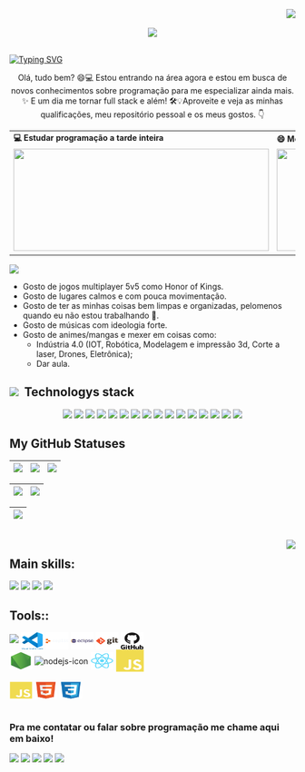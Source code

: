 <img align="right" src="https://komarev.com/ghpvc/?username=alexx-pereira&color=2654FF&abbreviated=true&style=flat-square"><br>
<div align="center">
  <a href="https://github.com/alexx-pereira">
    <img align="center" src="https://raw.githubusercontent.com/gist/alexx-pereira/d3a956e8ad653734888818b163e97e68/raw/1e541c3ad996acb4ef1c1855151e47988fac6391/decoretion-github.svg" ">
  </a>
</div>
<br>

[![Typing SVG](https://readme-typing-svg.herokuapp.com?font=Fira+Code&weight=1000&size=50&duration=4000&pause=1000&color=ffffff&center=true&vCenter=true&random=false&width=1000&lines=HELLO%2C+My+name+is+José+Alex+:%29;I'm+17+years+old;I+am+Brazilian;I'm+a+computer+science+student+:%29)](https://git.io/typing-svg)

<p align="center">Olá, tudo bem? 😄💻 Estou entrando na área agora e estou em busca de novos conhecimentos sobre programação para me especializar ainda mais. ✨ E um dia me tornar full stack e além! 🛠️💡Aproveite e veja as minhas qualificações, meu repositório pessoal e os meus gostos. 👇 </p>

<div align="center">
  <table>
    <tr>
      <td><b>💻 Estudar programação a tarde inteira</b></td>
      <td><b>😄 Me divertir no tempo livre</b></td>
    </tr>
    <tr>
      <td><img src="https://res.cloudinary.com/practicaldev/image/fetch/s--yH1__SZq--/c_limit%2Cf_auto%2Cfl_progressive%2Cq_auto%2Cw_775/https://dev-to-uploads.s3.amazonaws.com/uploads/articles/ytshyt5ieabbodlgx2gr.png" width="450px" height="180px"></td>
      <td><img src="https://giffiles.alphacoders.com/219/219969.gif" width="450px" height="180px"> </td>
    </tr>
  </table>
</div>

<img align="center" src="https://raw.githubusercontent.com/gist/alexx-pereira/55a05646910e390ccb1e3cfb08bd13d3/raw/1c7c236c1c6645f1a3460ba9857d42727b70245e/decoration-github2.svg">

- Gosto de jogos multiplayer 5v5 como Honor of Kings.
- Gosto de lugares calmos e com pouca movimentação.
- Gosto de ter as minhas coisas bem limpas e organizadas, pelomenos quando eu não estou trabalhando 🤣.
- Gosto de músicas com ideologia forte.
- Gosto de animes/mangas e mexer em coisas como:
   - Indústria 4.0 (IOT, Robótica, Modelagem e impressão 3d, Corte a laser, Drones, Eletrônica);
   - Dar aula.

## <img src="https://raw.githubusercontent.com/kaueMarques/kaueMarques/master/hi.gif" height="30px"> &nbsp;Technologys stack

<div align="center">
  <!-- Python --> <img src="https://img.shields.io/badge/Python-14354C?style=for-the-badge&logo=python&logoColor=white">
  <!-- JavaScript --> <img src="https://img.shields.io/badge/JavaScript-F7DF1E?style=for-the-badge&logo=javascript&logoColor=black">
  <!-- HTML --> <img src="https://img.shields.io/badge/HTML5-E34F26?style=for-the-badge&logo=html5&logoColor=white">
  <!-- CSS --> <img src="https://img.shields.io/badge/CSS3-1572B6?style=for-the-badge&logo=css3&logoColor=white">
  <!-- Node.js --> <img src="https://img.shields.io/badge/Node.js-43853D?style=for-the-badge&logo=node.js&logoColor=white">
  <!-- Java --> <img src="https://img.shields.io/badge/Java-ED8B00?style=for-the-badge&logo=openjdk&logoColor=white">
  <!-- Bootstrap --> <img src="https://img.shields.io/badge/Bootstrap-563D7C?style=for-the-badge&logo=bootstrap&logoColor=white">
  <!-- Canva --> <img src="https://img.shields.io/badge/Canva-%2300C4CC.svg?&style=for-the-badge&logo=Canva&logoColor=white">
  <!-- Figma --> <img src="https://img.shields.io/badge/Figma-F24E1E?style=for-the-badge&logo=figma&logoColor=white">
  <!-- Arduino IDE --> <img src="https://img.shields.io/badge/Arduino_IDE-00979D?style=for-the-badge&logo=arduino&logoColor=white">
  <!-- SQL --> <img src="https://img.shields.io/badge/Microsoft%20SQL%20Server-CC2927?style=for-the-badge&logo=microsoft%20sql%20server&logoColor=white">
  <!-- Eclipse --> <img src="https://img.shields.io/badge/Eclipse-2C2255?style=for-the-badge&logo=eclipse&logoColor=white">
  <!-- Google Chits --> <img src="https://img.shields.io/badge/Google%20Sheets-34A853?style=for-the-badge&logo=google-sheets&logoColor=white">
  <!-- Git --> <img src="https://img.shields.io/badge/GIT-E44C30?style=for-the-badge&logo=git&logoColor=white">
  <!-- Git Hub--> <img src="https://img.shields.io/badge/-GitHub-62C7C9?style=for-the-badge&logo=github&labelColor=62C7C9">
  <!-- Visual Studio Code--> <img src="https://img.shields.io/badge/-Visual%20Studio%20Code-6420FF?style=for-the-badge&logo=visual-studio-code&logoColor=white&labelColor=6420FF">
  <br>
</div>

## My GitHub Statuses

| ![](https://github-readme-stats.vercel.app/api?username=alexx-pereira&show_icons=true&count_private=true&hide_border=true&title_color=&icon_color=00bfbf&text_color=ffffff&bg_color=050F2C) | ![](http://github-profile-summary-cards.vercel.app/api/cards/repos-per-language?username=alexx-pereira&theme=algolia) | ![](https://github-readme-stats.vercel.app/api/top-langs/?username=alexx-pereira&layout=compact&hide_border=true&title_color=2A71D3&text_color=ffffff&bg_color=050F2C) |
| :-: | :-: | :-: |

| ![](http://github-profile-summary-cards.vercel.app/api/cards/profile-details?username=alexx-pereira&theme=algolia) | ![](https://github-readme-streak-stats.herokuapp.com/?user=alexx-pereira&theme=tokyonight&hide_border=true&date_format=M%20j%5B%2C%20Y%5D&background=050F2C&stroke=00AEFF&ring=E34C26&fire=F1E05A&currStreakNum=288483&sideNums=ffffff&currStreakLabel=00AEFF&sideLabels=00AEFF&dates=23AB7D) |
| :-: | :-: |

| ![](https://github-readme-activity-graph.vercel.app/graph?username=alexx-pereira&bg_color=050F2C&color=ffffff&line=00AEFF&point=ffffff&area=true&hide_border=true) |
| :-: |



<div  align="left"> 
  <div style="display: inline_block"><br>

   <img align="right" height="590em" src="https://raw.githubusercontent.com/gist/alexx-pereira/fe606d23c1879116a6a5798f99840fe6/raw/8fe1c138604b9dddbffb865bdd142ddda7c301d2/alex-github-card.svg"/>
    <h2 align="left">Main skills: </h2>

   <a href="" target="_blank"><img src="https://img.shields.io/badge/HTML5-E34F26?style=for-the-badge&logo=html5&logoColor=white" target="_blank"></a>
   <a href="" target="_blank"><img src="https://img.shields.io/badge/CSS3-1572B6?style=for-the-badge&logo=css3&logoColor=white" target="_blank"></a>
   <a href="" target="_blank"><img src="https://img.shields.io/badge/-figma-366994?style=for-the-badge&logo=figma&labelColor=366994" target="_blank"></a>
   <a href="" target="_blank"><img src="https://img.shields.io/badge/Java-007396?style=for-the-badge&logo=java&logoColor=white" target="_blank"></a>
   <h2 align="left"> Tools:: </h2>
   <a href="" target="_blank"><img src="https://img.shields.io/badge/-Visual%20Studio%20Code-404137?style=for-the-badge&logo=visual-studio-code&logoColor=404137&labelColor=000000" target="_blank"></a>

   <img align="center" height="30" width="40" alt="Vs.Code" src="https://raw.githubusercontent.com/devicons/devicon/45200e3f2efe9e30a370be0504e97a8acf64bdd4/icons/vscode/vscode-original-wordmark.svg">
   <img align="center" height="30" width="40" alt="Replit" src="https://raw.githubusercontent.com/devicons/devicon/45200e3f2efe9e30a370be0504e97a8acf64bdd4/icons/replit/replit-original-wordmark.svg">
   <img align="center" height="30" width="40" alt="Eclipse" src="https://raw.githubusercontent.com/devicons/devicon/45200e3f2efe9e30a370be0504e97a8acf64bdd4/icons/eclipse/eclipse-original-wordmark.svg">
   <img align="center" height="30" width="40" alt="Git" src="https://raw.githubusercontent.com/devicons/devicon/45200e3f2efe9e30a370be0504e97a8acf64bdd4/icons/git/git-original-wordmark.svg">
   <img align="center" height="30" width="40" alt="GitHub" src="https://raw.githubusercontent.com/devicons/devicon/45200e3f2efe9e30a370be0504e97a8acf64bdd4/icons/github/github-original-wordmark.svg">
   </div>






<img align="center" height="30" width="40" alt="nodejs-icon" src="https://raw.githubusercontent.com/devicons/devicon/master/icons/nodejs/nodejs-original.svg">
    <img align="center" height="30" width="40" alt="nodejs-icon" src="https://raw.githubusercontent.com/jmnote/z-icons/master/svg/cpp.svg">

 <img align="center" height="30" width="40" alt="react-icon" src="https://raw.githubusercontent.com/devicons/devicon/master/icons/react/react-original.svg">




<img align="center" height="40" width="50" alt="js-icon"  src="https://raw.githubusercontent.com/devicons/devicon/master/icons/javascript/javascript-plain.svg">


    
<div style="display: inline_block"><br>
  <img align="center" alt="Js" height="30" width="40" src="https://raw.githubusercontent.com/devicons/devicon/master/icons/javascript/javascript-plain.svg">
  <img align="center" alt="HTML" height="30" width="40" src="https://raw.githubusercontent.com/devicons/devicon/master/icons/html5/html5-original.svg">
  <img align="center" alt="CSS" height="30" width="40" src="https://raw.githubusercontent.com/devicons/devicon/master/icons/css3/css3-original.svg">
 
</div>
 
<br>
 
### Pra me contatar ou falar sobre programação me chame aqui em baixo!
 
<div> 
  <a href="" target="_blank"><img src="https://img.shields.io/badge/YouTube-FF0000?style=for-the-badge&logo=youtube&logoColor=white" target="_blank"></a>
  <a href="" target="_blank"><img src="https://img.shields.io/badge/-Instagram-%23E4405F?style=for-the-badge&logo=instagram&logoColor=white" target="_blank"></a>
  <a href="" target="_blank"><img src="https://img.shields.io/badge/Discord-7289DA?style=for-the-badge&logo=discord&logoColor=white" target="_blank"></a> 
  <a href="mailto:jasp1@aluno.ifal.edu.br"><img src="https://img.shields.io/badge/-Gmail-%23333?style=for-the-badge&logo=gmail&logoColor=white" target="_blank"></a>
  <a href="" target="_blank"><img src="https://img.shields.io/badge/-LinkedIn-%230077B5?style=for-the-badge&logo=linkedin&logoColor=white" target="_blank"></a>
</div>
